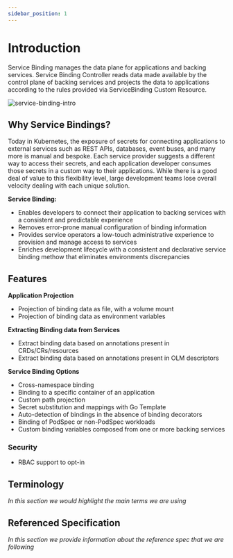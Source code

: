 ```yaml
---
sidebar_position: 1
---
```


# Introduction

Service Binding manages the data plane for applications and backing services. Service Binding Controller reads data made available by the control plane of backing services and projects the data to applications according to the rules provided via ServiceBinding Custom Resource.

![service-binding-intro](/img/docs/intro-bindings.png)


## Why Service Bindings?

Today in Kubernetes, the exposure of secrets for connecting applications to external services such as REST APIs, databases, event buses, and many more is manual and bespoke. Each service provider suggests a different way to access their secrets, and each application developer consumes those secrets in a custom way to their applications. While there is a good deal of value to this flexibility level, large development teams lose overall velocity dealing with each unique solution.

**Service Binding:**
- Enables developers to connect their application to backing services with a consistent and predictable experience
- Removes error-prone manual configuration of binding information
- Provides service operators a low-touch administrative experience to provision and manage access to services
- Enriches development lifecycle with a consistent and declarative service binding methow that eliminates environments discrepancies

## Features

**Application Projection**

- Projection of binding data as file, with a volume mount
- Projection of binding data as environment variables 

**Extracting Binding data from Services**

- Extract binding data based on annotations present in CRDs/CRs/resources
- Extract binding data based on annotations present in OLM descriptors

**Service Binding Options**

- Cross-namespace binding
- Binding to a specific container of an application
- Custom path projection
- Secret substitution and mappings with Go Template 
- Auto-detection of bindings in the absence of binding decorators
- Binding of PodSpec or non-PodSpec workloads
- Custom binding variables composed from one or more backing services

### Security

- RBAC support to opt-in 

## Terminology

_In this section we would highlight the main terms we are using_

## Referenced Specification

_In this section we provide information about the reference spec that we are following_


